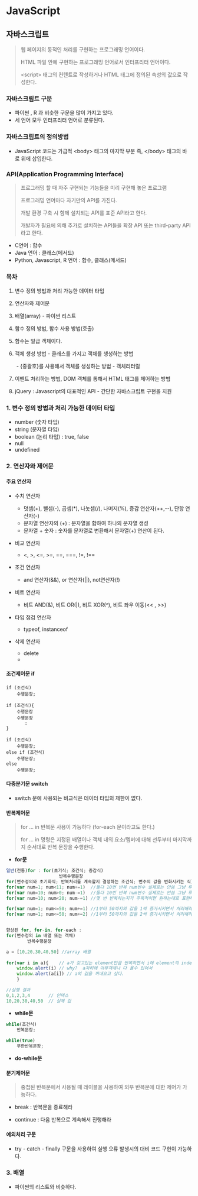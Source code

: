 # JavaScript

## 자바스크립트

> 웹 페이지의 동적인 처리를 구현하는 프로그래밍 언어이다.
>
> HTML 파일 안에 구현하는 프로그래밍 언어로서 인터프리터 언어이다.
>
> \<script> 태그의 컨텐트로 작성하거나 HTML 태그에 정의된 속성의 값으로 작성한다.

### 자바스크립트 구문

* 파이썬 , R 과 비슷한 구문을 많이 가지고 있다.
* 세 언어 모두 인터프리터 언어로 분류된다.



### 자바스크립트의 정의방법

* JavaScript 코드는 가급적 \<body> 태그의 마지막 부분 즉, \</body> 태그의 바로 위에 삽입한다.

 

### API(Application Programming Interface)

> 프로그래밍 할 때 자주 구현되는 기능들을 미리 구현해 놓은 프로그램
>
> 프로그래밍 언어마다 자기만의 API를 가진다. 
>
> 개발 환경 구축 시 함께 설치되는 API를 표준 API라고 한다. 
>
> 개발자가 필요에 의해 추가로 설치하는 API들을 확장 API 또는 third-party API 라고 한다.

* C언어 : 함수
* Java 언어 : 클래스(메서드)
* Python, Javascript, R 언어 : 함수, 클래스(메서드)



### 목차

1. 변수 정의 방법과 처리 가능한 데이터 타입

2. 연산자와 제어문

3. 배열(array) - 파이썬 리스트

4. 함수 정의 방법, 함수 사용 방법(호출)

5. 함수는 일급 객체이다.

6. 객체 생성 방법 - 클래스를 가지고 객체를 생성하는 방법

   ​						  - {중괄호}를 사용해서 객체를 생성하는 방법 - 객체리터럴

7. 이벤트 처리하는 방법, DOM 객체를 통해서 HTML 태그를 제어하는 방법
8.  jQuery : Javascript의 대표적인 API - 간단한 자바스크립트 구현을 지원



### 1. 변수 정의 방법과 처리 가능한 데이터 타입

* number (숫자 타입)
* string (문자열 타입)
* boolean (논리 타입) : true, false
* null
* undefined



### 2. 연산자와 제어문

#### 주요 연산자

* 수치 연산자
  * 덧셈(+), 뺄셈(-), 곱셈(*), 나눗셈(/), 나머지(%), 증감 연산자(++,--), 단항 연산자(-)
  * 문자열 연산자의 (+) : 문자열을 합하여 하나의 문자열 생성
  * 문자열 + 숫자 : 숫자를 문자열로 변환해서 문자열(+) 연산이 된다.

* 비교 연산자
  * <, >, <=, >=, ==, ===, !=, !==

* 조건 연산자
  * and 연산자(&&), or 연산자(||), not연산자(!)
* 비트 연산자
  * 비트 AND(&), 비트 OR(|), 비트 XOR(^), 비트 좌우 이동(<< , >>)
* 타입 점검 연산자
  * typeof, instanceof
* 삭제 연산자
  * delete
  * 

#### 조건제어문 if

```
if (조건식)
	수행문장;
	
if (조건식){
	수행문장
	수행문장
	   :
}

if (조건식)
	수행문장;
else if (조건식)
	수행문장;
else
	수행문장;
```



#### 다중분기문 switch

* switch 문에  사용되는 비교식은 데이터 타입의 제한이 없다.



#### 반복제어문

>for ... in 반복문 사용이 가능하다 (for-each 문이라고도 한다.)
>
>for ... in 명령은 지정된 배열이나 객체 내의 요소/멤버에 대해 선두부터 마지막까지 순서대로 반복 문장을 수행한다.

* **for문**

```javascript
일반(전통)for : for(초기식; 조건식; 증감식)
					반복수행문장
for(변수정의와 초기화식; 반복처리를 계속할지 결정하는 조건식; 변수의 값을 변화시키는 식)
for(var num=1; num<11; num+=1)	//둘다 10번 반복 num변수 실제로는 안씀 그냥 루프용
for(var num=10; num>0; num-=1)	//둘다 10번 반복	num변수 실제로는 안씀 그냥 루프용
for(var num=10; num<20; num-=1)	//몇 번 반복하는지가 주목적이면 원하는대로 표현해

for(var num=1; num<=50; num+=1) //1부터 50까지의 값을 1씩 증가시키면서 처리해라!
for(var num=1; num<=50; num+=2) //1부터 50까지의 값을 2씩 증가시키면서 처리해라!


향상된 for, for-in, for-each : 
for(변수정의 in 배열 또는 객체)
		반복수행문장

a = [10,20,30,40,50] //array 배열
					  
for(var i in a){	// a가 갖고있는 element만큼 반복하면서 i에 element의 index 전달
	window.alert(i)	// why?  a자리에 아무객체나 다 올수 있어서
	window.alert(a[i]) // a의 값을 꺼내오고 싶다.
	}

//실행 결과
0,1,2,3,4		// 인덱스
10,20,30,40,50	// 실제 값
```



* **while문**

```javascript
while(조건식)
	반복문장;
	
while(true)
	무한반복문장;
```



* **do-while문**



#### 분기제어문

> 중첩된 반복문에서 사용될 때 레이블을 사용하여 외부 반복문에 대한 제어가 가능하다.

* break : 반복문을 종료해라

* continue : 다음 반복으로 계속해서 진행해라



#### 예외처리 구문

* try - catch - finally 구문을 사용하여 실행 오류 발생시의 대비 코드 구현이 가능하다.



### 3. 배열

* 파이썬의 리스트와 비슷하다.
